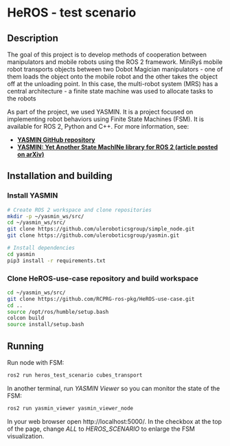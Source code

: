 # HeROS - test scenario

## Description
The goal of this project is to develop methods of cooperation between manipulators and mobile robots using the ROS 2 framework. MiniRyś mobile robot transports objects between two Dobot Magician manipulators - one of them loads the object onto the mobile robot and the other takes the object off at the unloading point. In this case, the multi-robot system (MRS) has a central architecture - a finite state machine was used to allocate tasks to the robots

As part of the project, we used YASMIN. It is a project focused on implementing robot behaviors using Finite State Machines (FSM). It is available for ROS 2, Python and C++. For more information, see:
* [**YASMIN GitHub repository**](https://github.com/uleroboticsgroup/yasmin)
* [**YASMIN: Yet Another State MachINe library for ROS 2 (article posted on arXiv)**](https://arxiv.org/abs/2205.13284)

## Installation and building

### Install YASMIN

```bash
# Create ROS 2 workspace and clone repositories
mkdir -p ~/yasmin_ws/src/
cd ~/yasmin_ws/src/
git clone https://github.com/uleroboticsgroup/simple_node.git
git clone https://github.com/uleroboticsgroup/yasmin.git

# Install dependencies
cd yasmin
pip3 install -r requirements.txt
```

### Clone HeROS-use-case repository and build workspace
```bash
cd ~/yasmin_ws/src/
git clone https://github.com/RCPRG-ros-pkg/HeROS-use-case.git
cd ..
source /opt/ros/humble/setup.bash
colcon build
source install/setup.bash
```
## Running
Run node with FSM:
```bash
ros2 run heros_test_scenario cubes_transport
```

In another terminal, run _YASMIN Viewer_ so you can monitor the state of the FSM:
```bash
ros2 run yasmin_viewer yasmin_viewer_node
```

In your web browser open http://localhost:5000/. In the checkbox at the top of the page, change _ALL_ to _HEROS\_SCENARIO_ to enlarge the FSM visualization. 
